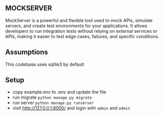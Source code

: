## MOCKSERVER

MockServer is a powerful and flexible tool used to mock APIs, simulate servers, and create test environments for your applications. It allows developers to run integration tests without relying on external services or APIs, making it easier to test edge cases, failures, and specific conditions.

## Assumptions

This codebase uses sqlite3 by default

## Setup

- copy example.env to .env and update the file
- run migrate `python manage.py migrate`
- run server `python manage.py runserver`
- visit http://127.0.0.1:8000/ and login with `admin` and `admin`
